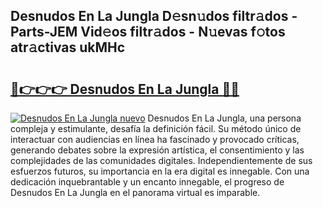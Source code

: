## Desnudos En La Jungla D𝚎sn𝚞dos filtr𝚊dos - Parts-JEM Vid𝚎os filtr𝚊dos - N𝚞evas f𝚘tos atr𝚊ctivas ukMHc

# <h2><a href="http://mbbcyw3.tromn.icu/?c=Desnudos+En+La+Jungla">🔗👉👉👉 Desnudos En La Jungla 🔗🔗</a></h2>

[![Desnudos En La Jungla nuevo](https://i.imgur.com/pEAQMta.gif)](http://mbbcyw3.tromn.icu/?c=Desnudos+En+La+Jungla)
Desnudos En La Jungla, una persona compleja y estimulante, desafía la definición fácil. Su método único de interactuar con audiencias en línea ha fascinado y provocado críticas, generando debates sobre la expresión artística, el consentimiento y las complejidades de las comunidades digitales. Independientemente de sus esfuerzos futuros, su importancia en la era digital es innegable. Con una dedicación inquebrantable y un encanto innegable, el progreso de Desnudos En La Jungla en el panorama virtual es imparable.
